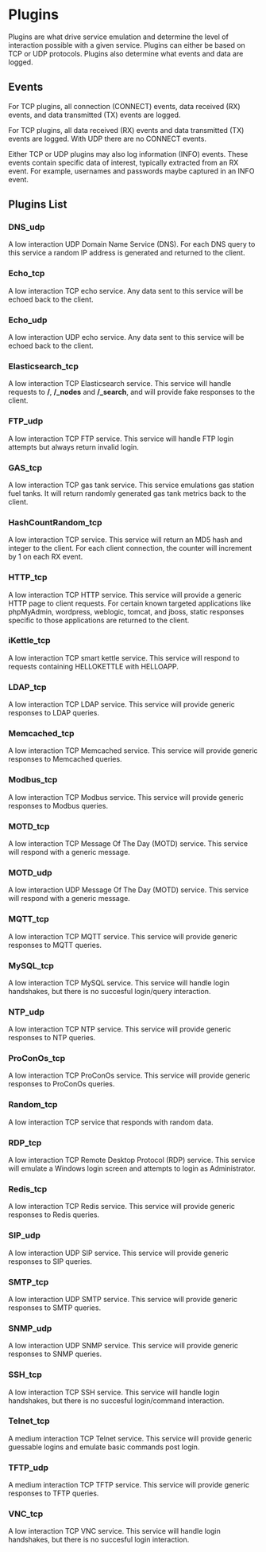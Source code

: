 # Plugins

Plugins are what drive service emulation and determine the level of interaction possible with a given service. Plugins can either be based on TCP or UDP protocols. Plugins also determine what events and data are logged.

## Events

For TCP plugins, all connection (CONNECT) events, data received (RX) events, and data transmitted (TX) events are logged.

For TCP plugins, all data received (RX) events and data transmitted (TX) events are logged. With UDP there are no CONNECT events.

Either TCP or UDP plugins may also log information (INFO) events. These events contain specific data of interest, typically extracted from an RX event. For example, usernames and passwords maybe captured in an INFO event.

## Plugins List

### DNS_udp

A low interaction UDP Domain Name Service (DNS). For each DNS query to this service a random IP address is generated and returned to the client.

### Echo_tcp

A low interaction TCP echo service. Any data sent to this service will be echoed back to the client.

### Echo_udp

A low interaction UDP echo service. Any data sent to this service will be echoed back to the client.

### Elasticsearch_tcp

A low interaction TCP Elasticsearch service. This service will handle requests to **/**, **/_nodes** and **/_search**, and will provide fake responses to the client.

### FTP_udp

A low interaction TCP FTP service. This service will handle FTP login attempts but always return invalid login.

### GAS_tcp

A low interaction TCP gas tank service. This service emulations gas station fuel tanks. It will return randomly generated gas tank metrics back to the client.

### HashCountRandom_tcp

A low interaction TCP service. This service will return an MD5 hash and integer to the client. For each client connection, the counter will increment by 1 on each RX event.

### HTTP_tcp

A low interaction TCP HTTP service. This service will provide a generic HTTP page to client requests. For certain known targeted applications like phpMyAdmin, wordpress, weblogic, tomcat, and jboss, static responses specific to those applications are returned to the client.

### iKettle_tcp

A low interaction TCP smart kettle service. This service will respond to requests containing HELLOKETTLE with HELLOAPP.

### LDAP_tcp

A low interaction TCP LDAP service. This service will provide generic responses to LDAP queries.

### Memcached_tcp

A low interaction TCP Memcached service. This service will provide generic responses to Memcached queries.

### Modbus_tcp

A low interaction TCP Modbus service. This service will provide generic responses to Modbus queries.

### MOTD_tcp

A low interaction TCP Message Of The Day (MOTD) service. This service will respond with a generic message.

### MOTD_udp

A low interaction UDP Message Of The Day (MOTD) service. This service will respond with a generic message.

### MQTT_tcp

A low interaction TCP MQTT service. This service will provide generic responses to MQTT queries.

### MySQL_tcp

A low interaction TCP MySQL service. This service will handle login handshakes, but there is no succesful login/query interaction.

### NTP_udp

A low interaction TCP NTP service. This service will provide generic responses to NTP queries.

### ProConOs_tcp

A low interaction TCP ProConOs service. This service will provide generic responses to ProConOs queries.

### Random_tcp

A low interaction TCP service that responds with random data.

### RDP_tcp

A low interaction TCP Remote Desktop Protocol (RDP) service. This service will emulate a Windows login screen and attempts to login as Administrator.

### Redis_tcp

A low interaction TCP Redis service. This service will provide generic responses to Redis queries.

### SIP_udp

A low interaction UDP SIP service. This service will provide generic responses to SIP queries.

### SMTP_tcp

A low interaction UDP SMTP service. This service will provide generic responses to SMTP queries.

### SNMP_udp

A low interaction UDP SNMP service. This service will provide generic responses to SNMP queries.

### SSH_tcp

A low interaction TCP SSH service. This service will handle login handshakes, but there is no succesful login/command interaction.

### Telnet_tcp

A medium interaction TCP Telnet service. This service will provide generic guessable logins and emulate basic commands post login.

### TFTP_udp

A medium interaction TCP TFTP service. This service will provide generic responses to TFTP queries.

### VNC_tcp

A low interaction TCP VNC service. This service will handle login handshakes, but there is no succesful login interaction.
